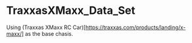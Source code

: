 # TraxxasXMaxx_Data_Set

Using (Traxxas XMaxx RC Car)[https://traxxas.com/products/landing/x-maxx/] as the base chasis.
